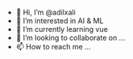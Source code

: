 - 👋 Hi, I’m @adilxali
- 👀 I’m interested in AI & ML
- 🌱 I’m currently learning vue
- 💞️ I’m looking to collaborate on ...
- 📫 How to reach me ...

<!---
adilxali/adilxali is a ✨ special ✨ repository because its `README.md` (this file) appears on your GitHub profile.
You can click the Preview link to take a look at your changes.
--->

